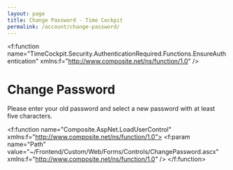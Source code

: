 ```yaml
---
layout: page
title: Change Password - Time Cockpit
permalink: /account/change-password/
---
```


<f:function name="TimeCockpit.Security.AuthenticationRequired.Functions.EnsureAuthentication" xmlns:f="http://www.composite.net/ns/function/1.0" /><h1 xmlns="http://www.w3.org/1999/xhtml">Change Password</h1><p xmlns="http://www.w3.org/1999/xhtml">Please enter your old password and select a new password with at least five characters.</p><f:function name="Composite.AspNet.LoadUserControl" xmlns:f="http://www.composite.net/ns/function/1.0">
  <f:param name="Path" value="~/Frontend/Custom/Web/Forms/Controls/ChangePassword.ascx" xmlns:f="http://www.composite.net/ns/function/1.0" />
</f:function>